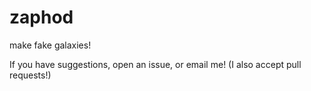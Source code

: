 # zaphod
make fake galaxies!

If you have suggestions, open an issue, or email me! (I also accept pull requests!)
